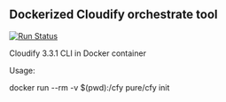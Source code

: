 ## Dockerized Cloudify orchestrate tool

[![Run Status](https://api.shippable.com/projects/57063f582a8192902e1bb97b/badge?branch=master)](https://app.shippable.com/projects/57063f582a8192902e1bb97b)

Cloudify 3.3.1 CLI in Docker container

Usage:

docker run --rm -v $(pwd):/cfy pure/cfy init


